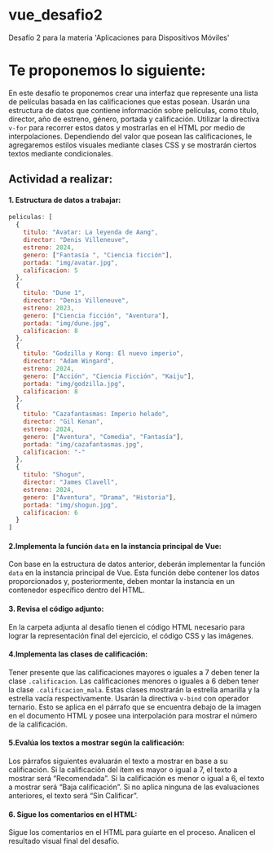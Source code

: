 # vue_desafio2
Desafío 2 para la materia 'Aplicaciones para Dispositivos Móviles'
# Te proponemos lo siguiente:

En este desafío te proponemos crear una interfaz que represente una lista de películas basada en las calificaciones que estas posean. Usarán una estructura de datos que contiene información sobre películas, como título, director, año de estreno, género, portada y calificación. Utilizar la directiva `v-for` para recorrer estos datos y mostrarlas en el HTML por medio de interpolaciones. Dependiendo del valor que posean las calificaciones, le agregaremos estilos visuales mediante clases CSS y se mostrarán ciertos textos mediante condicionales.

## Actividad a realizar:

#### 1. Estructura de datos a trabajar:
```js
peliculas: [
  {
    titulo: "Avatar: La leyenda de Aang",
    director: "Denis Villeneuve",
    estreno: 2024,
    genero: ["Fantasía ", "Ciencia ficción"],
    portada: "img/avatar.jpg",
    calificacion: 5
  },
  {
    titulo: "Dune 1",
    director: "Denis Villeneuve",
    estreno: 2023,
    genero: ["Ciencia ficción", "Aventura"],
    portada: "img/dune.jpg",
    calificacion: 8
  },
  {
    titulo: "Godzilla y Kong: El nuevo imperio",
    director: "Adam Wingard",
    estreno: 2024,
    genero: ["Acción", "Ciencia Ficción", "Kaiju"],
    portada: "img/godzilla.jpg",
    calificacion: 8
  },
  {
    titulo: "Cazafantasmas: Imperio helado",
    director: "Gil Kenan",
    estreno: 2024,
    genero: ["Aventura", "Comedia", "Fantasía"],
    portada: "img/cazafantasmas.jpg",
    calificacion: "-"
  },
  {
    titulo: "Shogun",
    director: "James Clavell",
    estreno: 2024,
    genero: ["Aventura", "Drama", "Historia"],
    portada: "img/shogun.jpg",
    calificacion: 6
  }
]
```
#### 2.Implementa la función `data` en la instancia principal de Vue:

Con base en la estructura de datos anterior, deberán implementar la función `data` en la instancia principal de Vue. Esta función debe contener los datos proporcionados y, posteriormente, deben montar la instancia en un contenedor específico dentro del HTML.

#### 3. Revisa el código adjunto:

En la carpeta adjunta al desafío tienen el código HTML necesario para lograr la representación final del ejercicio, el código CSS y las imágenes.

#### 4.Implementa las clases de calificación:

Tener presente que las calificaciones mayores o iguales a 7 deben tener la clase `.calificacion`. Las calificaciones menores o iguales a 6 deben tener la clase `.calificacion_mala`. Estas clases mostrarán la estrella amarilla y la estrella vacía respectivamente. Usarán la directiva `v-bind` con operador ternario. Esto se aplica en el párrafo que se encuentra debajo de la imagen en el documento HTML y posee una interpolación para mostrar el número de la calificación.

#### 5.Evalúa los textos a mostrar según la calificación:

Los párrafos siguientes evaluarán el texto a mostrar en base a su calificación. Si la calificación del ítem es mayor o igual a 7, el texto a mostrar será “Recomendada”. Si la calificación es menor o igual a 6, el texto a mostrar será “Baja calificación”. Si no aplica ninguna de las evaluaciones anteriores, el texto será “Sin Calificar”.

#### 6. Sigue los comentarios en el HTML:

Sigue los comentarios en el HTML para guiarte en el proceso. Analicen el resultado visual final del desafío.
